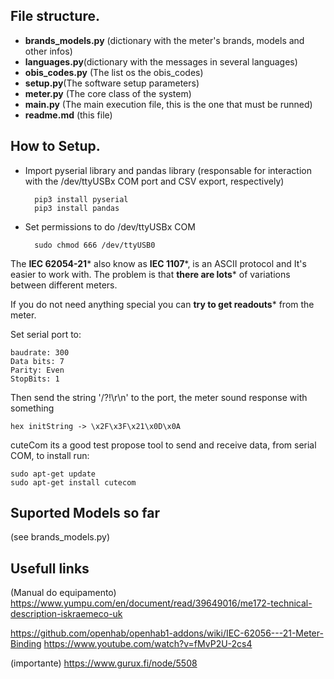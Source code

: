 ## File structure. ##

- **brands_models.py** (dictionary with the meter's brands, models and other infos)
- **languages.py**(dictionary with the messages in several languages)
- **obis_codes.py** (The list os the obis_codes)
- **setup.py**(The software setup parameters)
- **meter.py** (The core class of the system)
- **main.py** (The main execution file, this is the one that must be runned)
- **readme.md**
(this file)

## How to Setup. ##

- Import pyserial library and pandas library
  (responsable for interaction with the /dev/ttyUSBx COM port and CSV export, respectively)

        pip3 install pyserial
        pip3 install pandas

- Set permissions to do /dev/ttyUSBx COM

        sudo chmod 666 /dev/ttyUSB0


The **IEC 62054-21*** also know as **IEC 1107***, is an  ASCII protocol and It's easier to work with. The problem is that **there are lots*** of variations between different meters.

If you do not need anything special you can **try to get readouts*** from the meter.

Set serial port to:

    baudrate: 300
    Data bits: 7
    Parity: Even
    StopBits: 1

Then send the string '/?!\r\n' to the port, the meter sound response with something

    hex initString -> \x2F\x3F\x21\x0D\x0A

cuteCom its a good test propose tool to send and receive data, from serial COM, to install run:

    sudo apt-get update
    sudo apt-get install cutecom

## Suported Models so far ##

(see brands_models.py)

## Usefull links ##

(Manual do equipamento)
https://www.yumpu.com/en/document/read/39649016/me172-technical-description-iskraemeco-uk

https://github.com/openhab/openhab1-addons/wiki/IEC-62056---21-Meter-Binding
https://www.youtube.com/watch?v=fMvP2U-2cs4

(importante)
https://www.gurux.fi/node/5508



